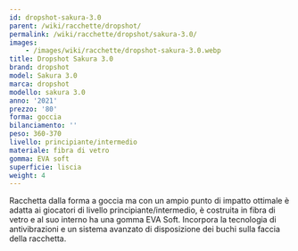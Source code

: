 ```yaml
---
id: dropshot-sakura-3.0
parent: /wiki/racchette/dropshot/
permalink: /wiki/racchette/dropshot/sakura-3.0/
images:
    - /images/wiki/racchette/dropshot-sakura-3.0.webp
title: Dropshot Sakura 3.0
brand: dropshot
model: Sakura 3.0
marca: dropshot
modello: sakura 3.0
anno: '2021'
prezzo: '80'
forma: goccia
bilanciamento: ''
peso: 360-370
livello: principiante/intermedio
materiale: fibra di vetro
gomma: EVA soft
superficie: liscia
weight: 4
---
```

Racchetta dalla forma a goccia ma con un ampio punto di impatto ottimale è adatta ai giocatori di livello principiante/intermedio, è costruita in fibra di vetro e al suo interno ha una gomma EVA Soft. Incorpora la tecnologia di antivibrazioni e un sistema avanzato di disposizione dei buchi sulla faccia della racchetta.